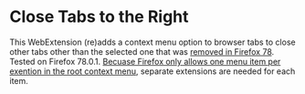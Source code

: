 # Close Tabs to the Right
This WebExtension (re)adds a context menu option to browser tabs to close other tabs other than the selected one that was [removed in Firefox 78](https://support.mozilla.org/en-US/kb/changes-tab-context-menu-firefox-78).
Tested on Firefox 78.0.1.
[Becuase Firefox only allows one menu item per exention in the root context menu](https://bugzilla.mozilla.org/show_bug.cgi?id=1294429), separate extensions are needed for each item.

